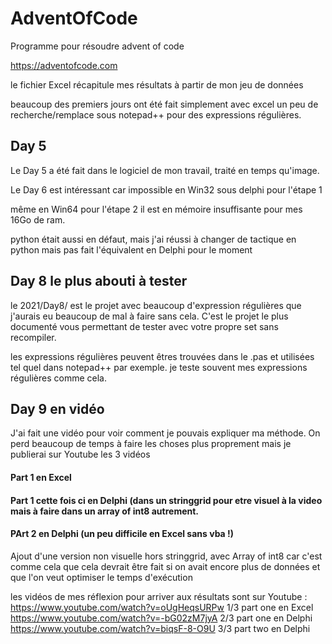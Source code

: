 # AdventOfCode
Programme pour résoudre advent of code


https://adventofcode.com

le fichier Excel récapitule mes résultats à partir de mon jeu de données

beaucoup des premiers jours ont été fait simplement avec excel
un peu de recherche/remplace sous notepad++ pour des expressions régulières.


## Day 5
Le Day 5 a été fait dans le logiciel de mon travail, traité en temps qu'image.

Le Day 6 est intéressant car impossible en Win32 sous delphi pour l'étape 1

même en Win64 pour l'étape 2 il est en mémoire insuffisante pour mes 16Go de ram.

python était aussi en défaut, mais j'ai réussi à changer de tactique en python mais pas fait l'équivalent en Delphi pour le moment

## Day 8 le plus abouti à tester
le 2021/Day8/ est le projet avec beaucoup d'expression régulières que j'aurais eu beaucoup de mal à faire sans cela.
C'est le projet le plus documenté vous permettant de tester avec votre propre set sans recompiler.

les expressions régulières peuvent êtres trouvées dans le .pas et utilisées tel quel dans notepad++ par exemple.
je teste souvent mes expressions régulières comme cela.

## Day 9 en vidéo
J'ai fait une vidéo pour voir comment je pouvais expliquer ma méthode.
On perd beaucoup de temps à faire les choses plus proprement mais je publierai sur Youtube les 3 vidéos
####  Part 1 en Excel
####  Part 1 cette fois ci en Delphi (dans un stringgrid pour etre visuel à la video mais à faire dans un array of int8 autrement.
####  PArt 2 en Delphi (un peu difficile en Excel sans vba !)
  
  Ajout d'une version non visuelle hors stringgrid, avec Array of int8 car c'est comme cela que cela devrait être fait si on avait encore plus de données et que l'on veut optimiser le temps d'exécution
  
  les vidéos de mes réflexion pour arriver aux résultats sont sur Youtube :
  https://www.youtube.com/watch?v=oUgHeqsURPw  1/3 part one en Excel
  https://www.youtube.com/watch?v=-bG02zM7jyA  2/3 part one en Delphi
  https://www.youtube.com/watch?v=biqsF-8-O9U  3/3 part two en Delphi
  
